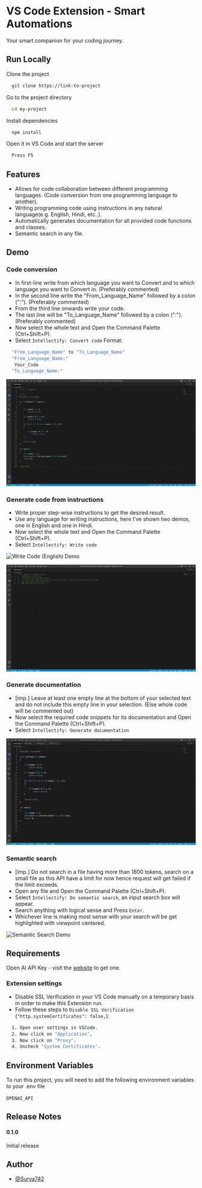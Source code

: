 
# VS Code Extension - Smart Automations

Your smart companion for your coding journey.

## Run Locally

Clone the project

```bash
  git clone https://link-to-project
```

Go to the project directory

```bash
  cd my-project
```

Install dependencies

```bash
  npm install
```

Open it in VS Code and start the server

```bash
  Press F5
```


## Features

- Allows for code collaboration between different programming languages. (Code conversion from one programming language to another).
- Writing programming code using instructions in any natural language(e.g. English, Hindi, etc..).
- Automatically generates documentation for all provided code functions and classes.
- Semantic search in any file.


## Demo

### Code conversion
- In first-line write from which language you want to Convert and to which language you want to Convert in. (Preferably commented)
- In the second line write the "From_Language_Name" followed by a colon (":"). (Preferably commented)
- From the third line onwards write your code.
- The last line will be "To_Language_Name" followed by a colon (":"). (Preferably commented)
- Now select the whole text and Open the Command Palette (Ctrl+Shift+P).
- Select `Intellectify: Convert code`
Format:
```bash
  "From_Language_Name" to "To_Language_Name"
  "From_Language_Name:"
   Your_Code
  "To_Language_Name:"
```
![Convert Code Demo](demo/ConvertCode.gif)

### Generate code from instructions
- Write proper step-wise instructions to get the desired result.
- Use any language for writing instructions, here I've shown two demos, one in English and one in Hindi.
- Now select the whole text and Open the Command Palette (Ctrl+Shift+P).
- Select `Intellectify: Write code`

![Write Code (English) Demo](demo/WriteCode(English).gif)

![Write Code (Hindi) Demo](demo/WriteCode(Hindi).gif)

### Generate documentation
- [imp.] Leave at least one empty line at the bottom of your selected text and do not include this empty line in your selection. (Else whole code will be commented out)
- Now select the required code snippets for its documentation and Open the Command Palette (Ctrl+Shift+P).
- Select `Intellectify: Generate documentation`

![Documentation Demo](demo/Doc.gif)

### Semantic search
- [imp.] Do not search in a file having more than 1800 tokens, search on a small file as this API have a limit for now hence request will get failed if the limit exceeds.
- Open any file and Open the Command Palette (Ctrl+Shift+P).
- Select `Intellectify: Do semantic search`, an input search box will appear.
- Search anything with logical sense and Press `Enter`.
- Whichever line is making most sense with your search will be get highlighted with viewpoint centered.

![Semantic Search Demo](demo/SemanticSearch.gif)
## Requirements

Open AI API Key - visit the [website](https://openai.com/api/) to get one.

### Extension settings
- Disable SSL Verification in your VS Code manually on a temporary basis in order to make this Extension run.
- Follow these steps to `Disable SSL Verification` (`"http.systemCertificates": false,`):
```bash
  1. Open user settings in VSCode.
  2. Now click on "Application",
  3. Now click on "Proxy".
  4. Uncheck "System Certificates".
```
## Environment Variables

To run this project, you will need to add the following environment variables to your .env file

`OPENAI_API`


## Release Notes

#### 0.1.0
Initial release



## Author

- [@Surya742](https://www.github.com/Surya742)

